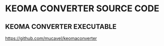 # KEOMA CONVERTER SOURCE CODE

## KEOMA CONVERTER EXECUTABLE
https://github.com/mucavel/keomaconverter

